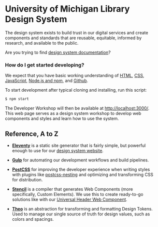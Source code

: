 # University of Michigan Library Design System

The design system exists to build trust in our digital services and create components and standards that are reusable, equitable, informed by research, and available to the public.

Are you trying to find [design system documentation](https://design-system.lib.umich.edu)?

### How do I get started developing?

We expect that you have basic working understanding of [HTML](https://developer.mozilla.org/en-US/docs/Learn/HTML/Introduction_to_HTML), [CSS](https://developer.mozilla.org/en-US/docs/Learn/CSS), [JavaScript](https://developer.mozilla.org/en-US/docs/Web/JavaScript/A_re-introduction_to_JavaScript), [Node.js and npm](https://docs.npmjs.com/downloading-and-installing-node-js-and-npm), and [Github](https://docs.github.com/en/github).

To start development after typical cloning and installing, run this script:

```sh
$ npm start
```

The Developer Workshop will then be available at [http://localhost:3000/](http://localhost:3000/). This web page serves as a design system workshop to develop web components and styles and learn how to use the system.

## Reference, A to Z

- [**Eleventy**](https://www.11ty.dev/) is a static site generator that is fairly simple, but powerful enough to use for our [design system website](design-system.lib.umich.edu).

- [**Gulp**](https://gulpjs.com/) for automating our development workflows and build pipelines.

- [**PostCSS**](https://postcss.org/) for improving the developer experience when writing styles with plugins like [postcss-nesting](https://recordit.co/71o05ZKvNf) and optimizing and transforming CSS for distribution.

- [**Stencil**](https://stenciljs.com/docs/introduction) is a compiler that generates Web Components (more specifically, Custom Elements). We use this to create ready-to-go solutions like with our [Universal Header Web Component](https://design-system.lib.umich.edu/universal-header/).

- [**Theo**](https://github.com/salesforce-ux/theo) is an abstraction for transforming and formatting Design Tokens. Used to manage our single source of truth for design values, such as colors and spacings.
